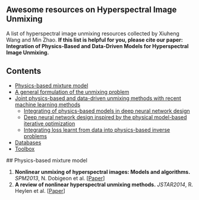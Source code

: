 ## Awesome resources on Hyperspectral Image Unmixing
A list of hyperspectral image unmixing resources collected by Xiuheng Wang and Min Zhao. **If this list is helpful for you, please cite our paper: Integration of Physics-Based and Data-Driven Models for Hyperspectral Image Unmixing.**

## Contents

- [Physics-based mixture model](#model)
- [A general formulation of the unmixing problem](#problem)
- [Joint physics-based and data-driven unmixing methods with recent machine learning methods](#deeplearning)
  - [Integrating of physics-based models in deep neural network design](#network)
  - [Deep neural network design inspired by the physical model-based iterative optimization](#iterative)
  - [Integrating loss learnt from data into physics-based inverse problems](#loss)
- [Databases](#data)
- [Toolbox](#toolbox)

<a name="model" />
## Physics-based mixture model

1. **Nonlinear unmixing of hyperspectral images: Models and algorithms.** *SPM2013*, N. Dobigeon et al.
[[Paper](https://ieeexplore.ieee.org/stamp/stamp.jsp?tp=&arnumber=6678284)] 
1. **A review of nonlinear hyperspectral unmixing methods.** *JSTAR2014*, R. Heylen et al.
[[Paper](https://ieeexplore.ieee.org/stamp/stamp.jsp?tp=&arnumber=6816071)] 